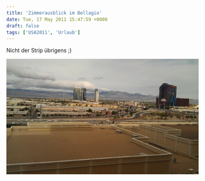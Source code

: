 ```yaml
---
title: 'Zimmerausblick im Bellagio'
date: Tue, 17 May 2011 15:47:59 +0000
draft: false
tags: ['USA2011', 'Urlaub']
---
```


Nicht der Strip übrigens ;)

![-11479161550](/urlaub2011-images/11479161550-scaled1000.jpg?w=300)